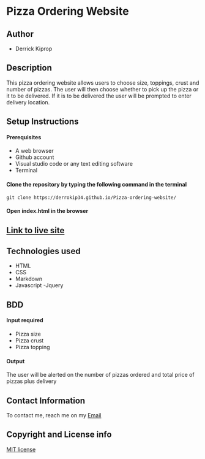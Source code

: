 # Pizza Ordering Website

## Author
- Derrick Kiprop

## Description

This pizza ordering website allows users to choose size, toppings, crust and number of pizzas. The user will then choose whether to pick up the pizza or it to be delivered. If it is to be delivered the user will be prompted to enter delivery location.

## Setup Instructions
#### Prerequisites
- A web browser
- Github account
- Visual studio code or any text editing software
- Terminal

#### Clone the repository by typing the following command in the terminal
`git clone https://derrokip34.github.io/Pizza-ordering-website/`

#### Open index.html in the browser

## [Link to live site](https://derrokip34.github.io/Pizza-ordering-website/)

## Technologies used
- HTML
- CSS
- Markdown
- Javascript
-Jquery

## BDD
#### Input required
- Pizza size
- Pizza crust
- Pizza topping

#### Output
The user will be alerted on the number of pizzas ordered and total price of pizzas plus delivery

## Contact Information
To contact me, reach me on my [Email](derrickip34@gmail.com)

## Copyright and License info

[MIT license](https://github.com/derrokip34/Pizza-ordering-website/blob/master/license.md)
